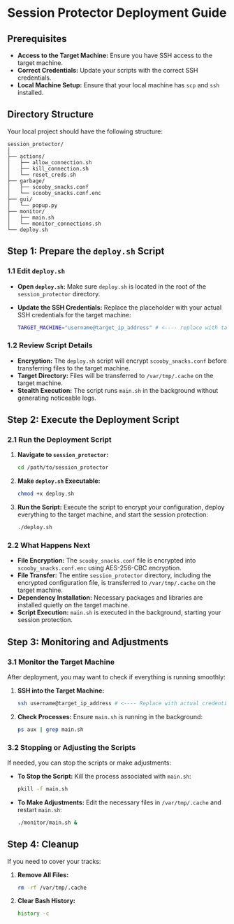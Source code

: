 
# Session Protector Deployment Guide

## Prerequisites

- **Access to the Target Machine:** Ensure you have SSH access to the target machine.
- **Correct Credentials:** Update your scripts with the correct SSH credentials.
- **Local Machine Setup:** Ensure that your local machine has `scp` and `ssh` installed.

## Directory Structure

Your local project should have the following structure:

```
session_protector/
│
├── actions/
│   ├── allow_connection.sh
│   ├── kill_connection.sh
│   └── reset_creds.sh
├── garbage/
│   ├── scooby_snacks.conf
│   └── scooby_snacks.conf.enc
├── gui/
│   └── popup.py
├── monitor/
│   ├── main.sh
│   └── monitor_connections.sh
└── deploy.sh
```

## Step 1: Prepare the `deploy.sh` Script

### 1.1 Edit `deploy.sh`

- **Open `deploy.sh`:** Make sure `deploy.sh` is located in the root of the `session_protector` directory.
- **Update the SSH Credentials:**
  Replace the placeholder with your actual SSH credentials for the target machine:
  
  ```bash
  TARGET_MACHINE="username@target_ip_address" # <---- replace with target credentials.
  ```

### 1.2 Review Script Details

- **Encryption:** The `deploy.sh` script will encrypt `scooby_snacks.conf` before transferring files to the target machine.
- **Target Directory:** Files will be transferred to `/var/tmp/.cache` on the target machine.
- **Stealth Execution:** The script runs `main.sh` in the background without generating noticeable logs.

## Step 2: Execute the Deployment Script

### 2.1 Run the Deployment Script

1. **Navigate to `session_protector`:**
   ```bash
   cd /path/to/session_protector
   ```

2. **Make `deploy.sh` Executable:**
   ```bash
   chmod +x deploy.sh
   ```

3. **Run the Script:**
   Execute the script to encrypt your configuration, deploy everything to the target machine, and start the session protection:
   ```bash
   ./deploy.sh
   ```

### 2.2 What Happens Next

- **File Encryption:** The `scooby_snacks.conf` file is encrypted into `scooby_snacks.conf.enc` using AES-256-CBC encryption.
- **File Transfer:** The entire `session_protector` directory, including the encrypted configuration file, is transferred to `/var/tmp/.cache` on the target machine.
- **Dependency Installation:** Necessary packages and libraries are installed quietly on the target machine.
- **Script Execution:** `main.sh` is executed in the background, starting your session protection.

## Step 3: Monitoring and Adjustments

### 3.1 Monitor the Target Machine

After deployment, you may want to check if everything is running smoothly:

1. **SSH into the Target Machine:**
   ```bash
   ssh username@target_ip_address # <---- Replace with actual credentials. Refer to deploy.sh
   ```

2. **Check Processes:**
   Ensure `main.sh` is running in the background:
   ```bash
   ps aux | grep main.sh
   ```

### 3.2 Stopping or Adjusting the Scripts

If needed, you can stop the scripts or make adjustments:

- **To Stop the Script:**
  Kill the process associated with `main.sh`:
  ```bash
  pkill -f main.sh
  ```

- **To Make Adjustments:**
  Edit the necessary files in `/var/tmp/.cache` and restart `main.sh`:
  ```bash
  ./monitor/main.sh &
  ```

## Step 4: Cleanup

If you need to cover your tracks:

1. **Remove All Files:**
   ```bash
   rm -rf /var/tmp/.cache
   ```

2. **Clear Bash History:**
   ```bash
   history -c
   ```
